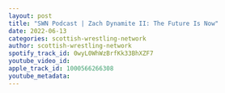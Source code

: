 ```yaml
---
layout: post
title: "SWN Podcast | Zach Dynamite II: The Future Is Now"
date: 2022-06-13
categories: scottish-wrestling-network
author: scottish-wrestling-network
spotify_track_id: 0wyL0WhWzBrfKk33BhXZF7
youtube_video_id: 
apple_track_id: 1000566266308
youtube_metadata: 
---
```

